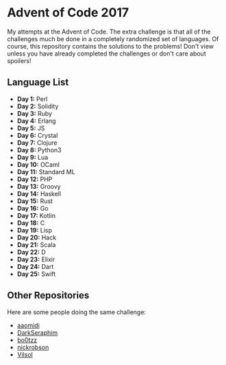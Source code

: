 # Advent of Code 2017
My attempts at the Advent of Code. The extra challenge is that all of the challenges much be done in a completely randomized set of languages. Of course, this repository contains the solutions to the problems! Don't view unless you have already completed the challenges or don't care about spoilers!

## Language List
* **Day 1:** Perl
* **Day 2:** Solidity
* **Day 3:** Ruby
* **Day 4:** Erlang
* **Day 5:** JS
* **Day 6:** Crystal
* **Day 7:** Clojure
* **Day 8:** Python3
* **Day 9:** Lua
* **Day 10:** OCaml
* **Day 11:** Standard ML
* **Day 12:** PHP
* **Day 13:** Groovy
* **Day 14:** Haskell
* **Day 15:** Rust
* **Day 16:** Go
* **Day 17:** Kotlin
* **Day 18:** C
* **Day 19:** Lisp
* **Day 20:** Hack
* **Day 21:** Scala
* **Day 22:** D
* **Day 23:** Elixir
* **Day 24:** Dart
* **Day 25:** Swift

## Other Repositories
Here are some people doing the same challenge:

* [aaomidi](https://github.com/aaomidi/Advent-of-Code-2017)
* [DarkSeraphim](https://github.com/DarkSeraphim/Advent-of-Code-2017)
* [bo0tzz](https://github.com/bo0tzz/Advent-of-Code-2017)
* [nickrobson](https://github.com/nickrobson/adventofcode-2017)
* [Vilsol](https://github.com/Vilsol/AdventOfCode2017/)
